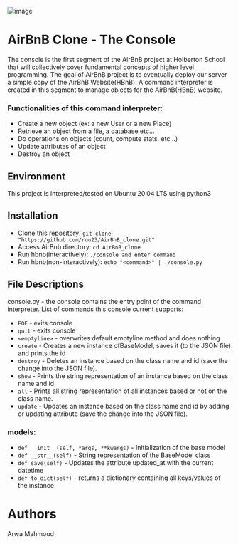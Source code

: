 ![image](https://github.com/ruu23/AirBnB_clone/assets/138748506/b27da4fc-adca-4328-8ca1-cda84efd3291)

# AirBnB Clone - The Console
The console is the first segment of the AirBnB project at Holberton School that will collectively cover fundamental concepts of higher level programming. The goal of AirBnB project is to eventually deploy our server a simple copy of the AirBnB Website(HBnB). A command interpreter is created in this segment to manage objects for the AirBnB(HBnB) website.

### Functionalities of this command interpreter:
* Create a new object (ex: a new User or a new Place)
* Retrieve an object from a file, a database etc...
* Do operations on objects (count, compute stats, etc...)
* Update attributes of an object
* Destroy an object

## Environment
This project is interpreted/tested on Ubuntu 20.04 LTS using python3

## Installation
* Clone this repository: ``` git clone "https://github.com/ruu23/AirBnB_clone.git" ``` 
* Access AirBnb directory: ``` cd AirBnB_clone ```
* Run hbnb(interactively): ``` ./console and enter command ```
* Run hbnb(non-interactively): ``` echo "<command>" | ./console.py ```

## File Descriptions
console.py - the console contains the entry point of the command interpreter. List of commands this console current supports:

* ``` EOF ``` - exits console
* ``` quit ``` - exits console
* ``` <emptyline> ``` - overwrites default emptyline method and does nothing
* ``` create ``` - Creates a new instance ofBaseModel, saves it (to the JSON file) and prints the id
* ``` destroy ``` - Deletes an instance based on the class name and id (save the change into the JSON file).
* ``` show ``` - Prints the string representation of an instance based on the class name and id.
* ``` all ``` - Prints all string representation of all instances based or not on the class name.
* ``` update ``` - Updates an instance based on the class name and id by adding or updating attribute (save the change into the JSON file).

 ### models:
* ``` def __init__(self, *args, **kwargs) ``` - Initialization of the base model
* ``` def __str__(self) ``` - String representation of the BaseModel class
* ``` def save(self) ``` - Updates the attribute updated_at with the current datetime
* ``` def to_dict(self) ``` - returns a dictionary containing all keys/values of the instance
  
# Authors
  Arwa Mahmoud
